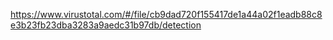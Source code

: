 https://www.virustotal.com/#/file/cb9dad720f155417de1a44a02f1eadb88c8e3b23fb23dba3283a9aedc31b97db/detection
